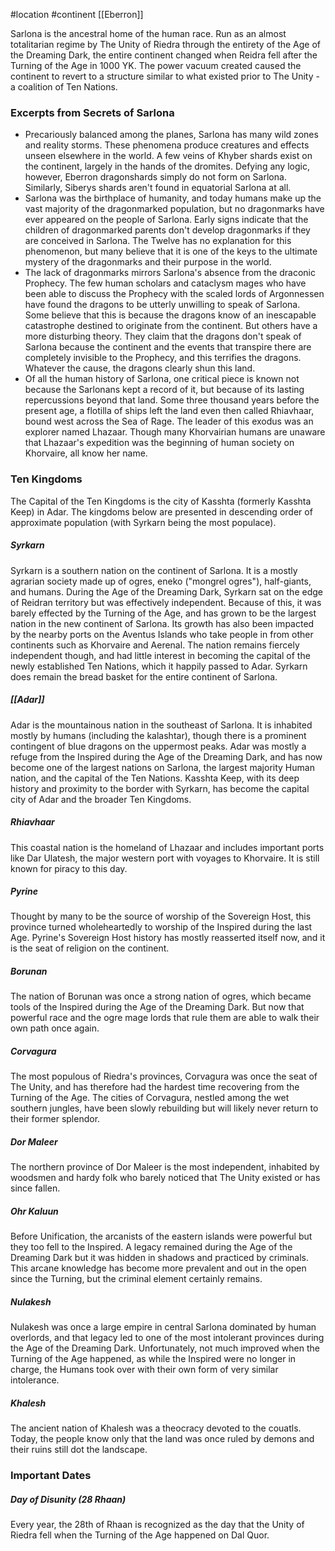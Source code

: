  #location #continent [[Eberron]]

Sarlona is the ancestral home of the human race. Run as an almost totalitarian regime by The Unity of Riedra through the entirety of the Age of the Dreaming Dark, the entire continent changed when Reidra fell after the Turning of the Age in 1000 YK. The power vacuum created caused the continent to revert to a structure similar to what existed prior to The Unity - a coalition of Ten Nations.

### Excerpts from Secrets of Sarlona

* Precariously balanced among the planes, Sarlona has many wild zones and reality storms. These phenomena produce creatures and effects unseen elsewhere in the world. A few veins of Khyber shards exist on the continent, largely in the hands of the dromites. Defying any logic, however, Eberron dragonshards simply do not form on Sarlona. Similarly, Siberys shards aren't found in equatorial Sarlona at all.
* Sarlona was the birthplace of humanity, and today humans make up the vast majority of the dragonmarked population, but no dragonmarks have ever appeared on the people of Sarlona. Early signs indicate that the children of dragonmarked parents don't develop dragonmarks if they are conceived in Sarlona. The Twelve has no explanation for this phenomenon, but many believe that it is one of the keys to the ultimate mystery of the dragonmarks and their purpose in the world.
* The lack of dragonmarks mirrors Sarlona's absence from the draconic Prophecy. The few human scholars and cataclysm mages who have been able to discuss the Prophecy with the scaled lords of Argonnessen have found the dragons to be utterly unwilling to speak of Sarlona. Some believe that this is because the dragons know of an inescapable catastrophe destined to originate from the continent. But others have a more disturbing theory. They claim that the dragons don't speak of Sarlona because the continent and the events that transpire there are completely invisible to the Prophecy, and this terrifies the dragons. Whatever the cause, the dragons clearly shun this land.
* Of all the human history of Sarlona, one critical piece is known not because the Sarlonans kept a record of it, but because of its lasting repercussions beyond that land. Some three thousand years before the present age, a flotilla of ships left the land even then called Rhiavhaar, bound west across the Sea of Rage. The leader of this exodus was an explorer named Lhazaar. Though many Khorvairian humans are unaware that Lhazaar's expedition was the beginning of human society on Khorvaire, all know her name.

### Ten Kingdoms

The Capital of the Ten Kingdoms is the city of Kasshta (formerly Kasshta Keep) in Adar. The kingdoms below are presented in descending order of approximate population (with Syrkarn being the most populace).

##### Syrkarn
Syrkarn is a southern nation on the continent of Sarlona. It is a mostly agrarian society made up of ogres, eneko ("mongrel ogres"), half-giants, and humans. During the Age of the Dreaming Dark, Syrkarn sat on the edge of Reidran territory but was effectively independent. Because of this, it was barely effected by the Turning of the Age, and has grown to be the largest nation in the new continent of Sarlona. Its growth has also been impacted by the nearby ports on the Aventus Islands who take people in from other continents such as Khorvaire and Aerenal. The nation remains fiercely independent though, and had little interest in becoming the capital of the newly established Ten Nations, which it happily passed to Adar. Syrkarn does remain the bread basket for the entire continent of Sarlona.

##### [[Adar]]
Adar is the mountainous nation in the southeast of Sarlona. It is inhabited mostly by humans (including the kalashtar), though there is a prominent contingent of blue dragons on the uppermost peaks. Adar was mostly a refuge from the Inspired during the Age of the Dreaming Dark, and has now become one of the largest nations on Sarlona, the largest majority Human nation, and the capital of the Ten Nations. Kasshta Keep, with its deep history and proximity to the border with Syrkarn, has become the capital city of Adar and the broader Ten Kingdoms.

##### Rhiavhaar
This coastal nation is the homeland of Lhazaar and includes important ports like Dar Ulatesh, the major western port with voyages to Khorvaire. It is still known for piracy to this day.

##### Pyrine
Thought by many to be the source of worship of the Sovereign Host, this province turned wholeheartedly to worship of the Inspired during the last Age. Pyrine's Sovereign Host history has mostly reasserted itself now, and it is the seat of religion on the continent.

##### Borunan
The nation of Borunan was once a strong nation of ogres, which became tools of the Inspired during the Age of the Dreaming Dark. But now that powerful race and the ogre mage lords that rule them are able to walk their own path once again.

##### Corvagura
The most populous of Riedra's provinces, Corvagura was once the seat of The Unity, and has therefore had the hardest time recovering from the Turning of the Age. The cities of Corvagura, nestled among the wet southern jungles, have been slowly rebuilding but will likely never return to their former splendor.

##### Dor Maleer
The northern province of Dor Maleer is the most independent, inhabited by woodsmen and hardy folk who barely noticed that The Unity existed or has since fallen.

##### Ohr Kaluun
Before Unification, the arcanists of the eastern islands were powerful but they too fell to the Inspired. A legacy remained during the Age of the Dreaming Dark but it was hidden in shadows and practiced by criminals. This arcane knowledge has become more prevalent and out in the open since the Turning, but the criminal element certainly remains.

##### Nulakesh
Nulakesh was once a large empire in central Sarlona dominated by human overlords, and that legacy led to one of the most intolerant provinces during the Age of the Dreaming Dark. Unfortunately, not much improved when the Turning of the Age happened, as while the Inspired were no longer in charge, the Humans took over with their own form of very similar intolerance.

##### Khalesh
The ancient nation of Khalesh was a theocracy devoted to the couatls. Today, the people know only that the land was once ruled by demons and their ruins still dot the landscape.

### Important Dates

##### Day of Disunity (28 Rhaan)

Every year, the 28th of Rhaan is recognized as the day that the Unity of Riedra fell when the Turning of the Age happened on Dal Quor.
